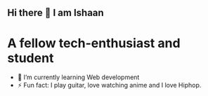 ## Hi there 👋 I am Ishaan
# A fellow tech-enthusiast and student

- 🔭 I’m currently learning Web development
- ⚡ Fun fact: I play guitar, love watching anime and I love Hiphop. 

<!--
**Ishaaann/Ishaaann** is a ✨ _special_ ✨ repository because its `README.md` (this file) appears on your GitHub profile.

Here are some ideas to get you started:

- 🔭 I’m currently working on ...
- 🌱 I’m currently learning ...
- 👯 I’m looking to collaborate on ...
- 🤔 I’m looking for help with ...
- 💬 Ask me about ...
- 📫 How to reach me: ...
- 😄 Pronouns: ...

-->
